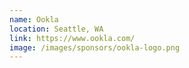 ```yaml
---
name: Ookla
location: Seattle, WA
link: https://www.ookla.com/
image: /images/sponsors/ookla-logo.png
---
```

